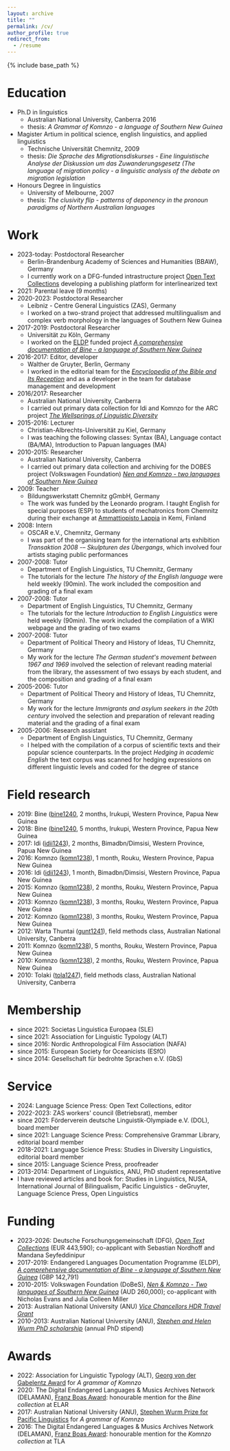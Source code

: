 ```yaml
---
layout: archive
title: ""
permalink: /cv/
author_profile: true
redirect_from:
  - /resume
---
```


{% include base_path %}

Education
======
* Ph.D in linguistics
	* Australian National University, Canberra 2016
	* thesis: *A Grammar of Komnzo - a language of Southern New Guinea*
* Magister Artium in political science, english linguistics, and applied linguistics
	* Technische Universität Chemnitz, 2009
	* thesis: *Die Sprache des Migrationsdiskurses - Eine linguistische Analyse der Diskussion um das Zuwanderungsgesetz (The language of migration policy - a linguistic analysis of the debate on migration legislation*
* Honours Degree in linguistics
	* University of Melbourne, 2007
	* thesis: *The clusivity flip - patterns of deponency in the pronoun paradigms of Northern Australian languages*

Work
======
* 2023-today: Postdoctoral Researcher
	* Berlin-Brandenburg Academy of Sciences and Humanities (BBAW), Germany
	* I currently work on a DFG-funded intrastructure project [Open Text Collections](opentextcollections.github.io) developing a publishing platform for interlinearized text
* 2021: Parental leave (9 months)
* 2020-2023: Postdoctoral Researcher
	* Leibniz - Centre General Linguistics (ZAS), Germany
	* I worked on a two-strand project that addressed multilingualism and complex verb morphology in the languages of Southern New Guinea
* 2017-2019: Postdoctoral Researcher
	* Universität zu Köln, Germany
	* I worked on the [ELDP](https://www.eldp.net/) funded project [*A comprehensive documentation of Bine - a language of Southern New Guinea*](https://www.elararchive.org/dk0471)
* 2016-2017: Editor, developer
	* Walther de Gruyter, Berlin, Germany
	* I worked in the editorial team for the [*Encyclopedia of the Bible and Its Reception*](https://www.degruyter.com/database/ebr/html) and as a developer in the team for database management and development
* 2016/2017: Researcher
	* Australian National University, Canberra
	* I carried out primary data collection for Idi and Komnzo for the ARC project [*The Wellsprings of Linguistic Diversity*](https://researchportalplus.anu.edu.au/en/projects/the-wellsprings-of-linguistics-diversity)
* 2015-2016: Lecturer
	* Christian-Albrechts-Universität zu Kiel, Germany
	* I was teaching the following classes: Syntax (BA), Language contact (BA/MA), Introduction to Papuan languages (MA)
* 2010-2015: Researcher
	* Australian National University, Canberra
	* I carried out primary data collection and archiving for the DOBES project (Volkswagen Foundation) [*Nen and Komnzo - two languages of Southern New Guinea*](https://dobes.mpi.nl/projects/morehead/)
* 2009: Teacher
	* Bildungswerkstatt Chemnitz gGmbH, Germany
	* The work was funded by the Leonardo program. I taught English for special purposes (ESP) to students of mechatronics from Chemnitz during their exchange at [Ammattiopisto Lappia](https://www.lappia.fi/) in Kemi, Finland
* 2008: Intern
	* OSCAR e.V., Chemnitz, Germany
	* I was part of the organising team for the international arts exhibition *Transaktion 2008 -– Skulpturen des Übergangs*, which involved four artists staging public performances
* 2007-2008: Tutor
	* Department of English Linguistics, TU Chemnitz, Germany
	* The tutorials for the lecture *The history of the English language* were held weekly (90min). The work included the composition and grading of a final exam
* 2007-2008: Tutor
	* Department of English Linguistics, TU Chemnitz, Germany
	* The tutorials for the lecture *Introduction to English Linguistics* were held weekly (90min). The work included the compilation of a WIKI webpage and the grading of two exams
* 2007-2008: Tutor
	* Department of Political Theory and History of Ideas, TU Chemnitz, Germany
	* My work for the lecture *The German student's movement between 1967 and 1969* involved the selection of relevant reading material from the library, the assessment of two essays by each student, and the composition and grading of a final exam
* 2005-2006: Tutor
	* Department of Political Theory and History of Ideas, TU Chemnitz, Germany
	* My work for the lecture *Immigrants and asylum seekers in the 20th century* involved the selection and preparation of relevant reading material and the grading of a final exam
* 2005-2006: Research assistant
	* Department of English Linguistics, TU Chemnitz, Germany
	* I helped with the compilation of a corpus of scientific texts and their popular science counterparts. In the project *Hedging in academic English* the text corpus was scanned for hedging expressions on different linguistic levels and coded for the degree of stance
	
Field research
====

* 2019: Bine ([bine1240](https://glottolog.org/resource/languoid/id/bine1240), 2 months, Irukupi, Western Province, Papua New Guinea
* 2018: Bine ([bine1240](https://glottolog.org/resource/languoid/id/bine1240), 5 months, Irukupi, Western Province, Papua New Guinea
* 2017: Idi ([idii1243](https://glottolog.org/resource/languoid/id/idii1243)), 2 months, Bimadbn/Dimsisi, Western Province, Papua New Guinea
* 2016: Komnzo ([komn1238](https://glottolog.org/resource/languoid/id/wara1294)), 1 month, Rouku, Western Province, Papua New Guinea
* 2016: Idi ([idii1243](https://glottolog.org/resource/languoid/id/idii1243)), 1 month, Bimadbn/Dimsisi, Western Province, Papua New Guinea
* 2015: Komnzo ([komn1238](https://glottolog.org/resource/languoid/id/wara1294)), 2 months, Rouku, Western Province, Papua New Guinea
* 2013: Komnzo ([komn1238](https://glottolog.org/resource/languoid/id/wara1294)), 3 months, Rouku, Western Province, Papua New Guinea
* 2012: Komnzo ([komn1238](https://glottolog.org/resource/languoid/id/wara1294)), 3 months, Rouku, Western Province, Papua New Guinea
* 2012: Warta Thuntai ([gunt1241](https://glottolog.org/resource/languoid/id/gunt1241)), field methods class, Australian National University, Canberra
* 2011: Komnzo ([komn1238](https://glottolog.org/resource/languoid/id/wara1294)), 5 months, Rouku, Western Province, Papua New Guinea
* 2010: Komnzo ([komn1238](https://glottolog.org/resource/languoid/id/wara1294)), 2 months, Rouku, Western Province, Papua New Guinea
* 2010: Tolaki ([tola1247](https://glottolog.org/resource/languoid/id/tola1247)), field methods class, Australian National University, Canberra

Membership
====

* since 2021: Societas Linguistica Europaea (SLE)
* since 2021: Association for Linguistic Typology (ALT)
* since 2016: Nordic Anthropological Film Association (NAFA)
* since 2015: European Society for Oceanicists (ESfO)
* since 2014: Gesellschaft für bedrohte Sprachen e.V. (GbS)

Service
====

* 2024: Language Science Press: Open Text Collections, editor
* 2022-2023: ZAS workers' council (Betriebsrat), member
* since 2021: Förderverein deutsche Linguistik-Olympiade e.V. (DOL), board member
* since 2021: Language Science Press: Comprehensive Grammar Library, editorial board member
* 2018-2021: Language Science Press: Studies in Diversity Linguistics, editorial board member
* since 2015: Language Science Press, proofreader
* 2013-2014: Department of Linguistics, ANU, PhD student representative
* I have reviewed articles and book for: Studies in Linguistics, NUSA, International Journal of Bilingualism, Pacific Linguistics - deGruyter, Language Science Press, Open Linguistics

Funding
====

* 2023-2026: Deutsche Forschungsgemeinschaft (DFG), *[Open Text Collections](https://www.bbaw.de/forschung/open-text-collections)* (EUR 443,590); co-applicant with Sebastian Nordhoff and Mandana Seyfeddinipur
* 2017-2019: Endangered Languages Documentation Programme (ELDP), *[A comprehensive documentation of Bine - a language of Southern New Guinea](https://www.elararchive.org/dk0471)* (GBP 142,791)
* 2010-2015: Volkswagen Foundation (DoBeS), *[Nen & Komnzo - Two languages of Southern New Guinea](https://portal.volkswagenstiftung.de/search/projectPDF.do?projectId=8476)* (AUD 260,000); co-applicant with Nicholas Evans and Julia Colleen Miller
* 2013: Australian National University (ANU) *[Vice Chancellors HDR Travel Grant](https://study.anu.edu.au/scholarships/find-scholarship/vice-chancellors-hdr-travel-grants)*
* 2010-2013: Australian National University (ANU), *[Stephen and Helen Wurm PhD scholarship](https://study.anu.edu.au/scholarships/find-scholarship/stephen-helen-wurm-phd-scholarship-asia-pacific-linguistics)* (annual PhD stipend)

Awards
====

* 2022: Association for Linguistic Typology (ALT), [Georg von der Gabelentz Award](https://linguistic-typology.org/georg-von-der-gabelentz-award) for *A grammar of Komnzo*
* 2020: The Digital Endangered Languages & Musics Archives Network (DELAMAN), [Franz Boas Award](https://www.delaman.org/news/sonja-riesberg-receives-first-delaman-franz-boas-award/): honourable mention for the *Bine collection* at ELAR
* 2017: Australian National University (ANU), [Stephen Wurm Prize for Pacific Linguistics]() for *A grammar of Komnzo*
* 2016: The Digital Endangered Languages & Musics Archives Network (DELAMAN), [Franz Boas Award](https://www.delaman.org/news/2021-delaman-award-goes-to-karolina-grzech/): honourable mention for the *Komnzo collection* at TLA
